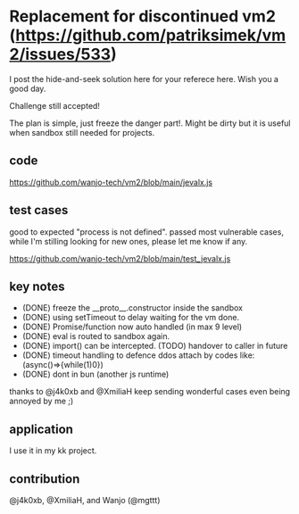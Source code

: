 # Replacement for discontinued vm2 (https://github.com/patriksimek/vm2/issues/533)

I post the hide-and-seek solution here for your referece here.  Wish you a good day. 

Challenge still accepted!

The plan is simple, just freeze the danger part!.  Might be dirty but it is useful when sandbox still needed for projects.

## code

https://github.com/wanjo-tech/vm2/blob/main/jevalx.js

## test cases

good to expected "process is not defined".  passed most vulnerable cases, while I'm stilling looking for new ones, please let me know if any.

https://github.com/wanjo-tech/vm2/blob/main/test_jevalx.js

## key notes
* (DONE) freeze the \_\_proto\_\_.constructor inside the sandbox
* (DONE) using setTimeout to delay waiting for the vm done.
* (DONE) Promise/function now auto handled (in max 9 level)
* (DONE) eval is routed to sandbox again.
* (DONE) import() can be intercepted. (TODO) handover to caller in future
* (DONE) timeout handling to defence ddos attach by codes like: (async()=>{while(1)0})
* (DONE) dont in bun (another js runtime)

thanks to @j4k0xb and @XmiliaH keep sending wonderful cases even being annoyed by me ;)

## application

I use it in my kk project.

## contribution

@j4k0xb, @XmiliaH, and Wanjo (@mgttt)
